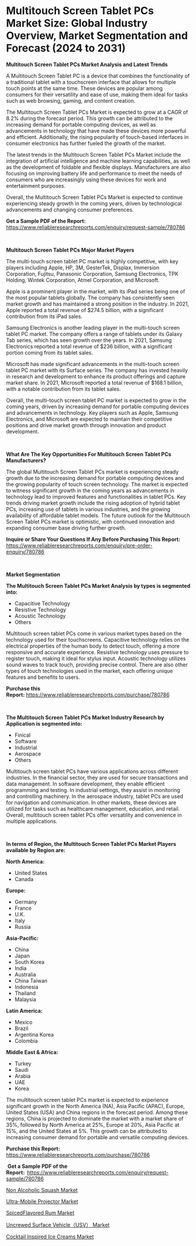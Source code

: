 <p><h1>Multitouch Screen Tablet PCs Market Size: Global Industry Overview, Market Segmentation and Forecast (2024 to 2031)</h1></p><p><strong>Multitouch Screen Tablet PCs Market Analysis and Latest Trends</strong></p>
<p><p>A Multitouch Screen Tablet PC is a device that combines the functionality of a traditional tablet with a touchscreen interface that allows for multiple touch points at the same time. These devices are popular among consumers for their versatility and ease of use, making them ideal for tasks such as web browsing, gaming, and content creation.</p><p>The Multitouch Screen Tablet PCs Market is expected to grow at a CAGR of 8.2% during the forecast period. This growth can be attributed to the increasing demand for portable computing devices, as well as advancements in technology that have made these devices more powerful and efficient. Additionally, the rising popularity of touch-based interfaces in consumer electronics has further fueled the growth of the market.</p><p>The latest trends in the Multitouch Screen Tablet PCs Market include the integration of artificial intelligence and machine learning capabilities, as well as the development of foldable and flexible displays. Manufacturers are also focusing on improving battery life and performance to meet the needs of consumers who are increasingly using these devices for work and entertainment purposes.</p><p>Overall, the Multitouch Screen Tablet PCs Market is expected to continue experiencing steady growth in the coming years, driven by technological advancements and changing consumer preferences.</p></p>
<p><strong>Get a Sample PDF of the Report:&nbsp;</strong> <a href="https://www.reliableresearchreports.com/enquiry/request-sample/780786">https://www.reliableresearchreports.com/enquiry/request-sample/780786</a></p>
<p>&nbsp;</p>
<p><strong>Multitouch Screen Tablet PCs Major Market Players</strong></p>
<p><p>The multi-touch screen tablet PC market is highly competitive, with key players including Apple, HP, 3M, GesterTek, Displax, Immersion Corporation, Fujitsu, Panasonic Corporation, Samsung Electronics, TPK Holding, Wintek Corporation, Atmel Corporation, and Microsoft. </p><p>Apple is a prominent player in the market, with its iPad series being one of the most popular tablets globally. The company has consistently seen market growth and has maintained a strong position in the industry. In 2021, Apple reported a total revenue of $274.5 billion, with a significant contribution from its iPad sales.</p><p>Samsung Electronics is another leading player in the multi-touch screen tablet PC market. The company offers a range of tablets under its Galaxy Tab series, which has seen growth over the years. In 2021, Samsung Electronics reported a total revenue of $236 billion, with a significant portion coming from its tablet sales.</p><p>Microsoft has made significant advancements in the multi-touch screen tablet PC market with its Surface series. The company has invested heavily in research and development to enhance its product offerings and capture market share. In 2021, Microsoft reported a total revenue of $168.1 billion, with a notable contribution from its tablet sales.</p><p>Overall, the multi-touch screen tablet PC market is expected to grow in the coming years, driven by increasing demand for portable computing devices and advancements in technology. Key players such as Apple, Samsung Electronics, and Microsoft are expected to maintain their competitive positions and drive market growth through innovation and product development.</p></p>
<p>&nbsp;</p>
<p><strong>What Are The Key Opportunities For Multitouch Screen Tablet PCs Manufacturers?</strong></p>
<p><p>The global Multitouch Screen Tablet PCs market is experiencing steady growth due to the increasing demand for portable computing devices and the growing popularity of touch screen technology. The market is expected to witness significant growth in the coming years as advancements in technology lead to improved features and functionalities in tablet PCs. Key trends driving market growth include the rising adoption of hybrid tablet PCs, increasing use of tablets in various industries, and the growing availability of affordable tablet models. The future outlook for the Multitouch Screen Tablet PCs market is optimistic, with continued innovation and expanding consumer base driving further growth.</p></p>
<p><strong>Inquire or Share Your Questions If Any Before Purchasing This Report:</strong> <a href="https://www.reliableresearchreports.com/enquiry/pre-order-enquiry/780786">https://www.reliableresearchreports.com/enquiry/pre-order-enquiry/780786</a></p>
<p>&nbsp;</p>
<p><strong>Market Segmentation</strong></p>
<p><strong>The Multitouch Screen Tablet PCs Market Analysis by types is segmented into:</strong></p>
<p><ul><li>Capacitive Technology</li><li>Resistive Technology</li><li>Acoustic Technology</li><li>Others</li></ul></p>
<p><p>Multitouch screen tablet PCs come in various market types based on the technology used for their touchscreens. Capacitive technology relies on the electrical properties of the human body to detect touch, offering a more responsive and accurate experience. Resistive technology uses pressure to register touch, making it ideal for stylus input. Acoustic technology utilizes sound waves to track touch, providing precise control. There are also other types of touch technologies used in the market, each offering unique features and benefits to users.</p></p>
<p><strong>Purchase this Report:&nbsp;</strong><a href="https://www.reliableresearchreports.com/purchase/780786">https://www.reliableresearchreports.com/purchase/780786</a></p>
<p>&nbsp;</p>
<p><strong>The Multitouch Screen Tablet PCs Market Industry Research by Application is segmented into:</strong></p>
<p><ul><li>Finical</li><li>Software</li><li>Industrial</li><li>Aerospace</li><li>Others</li></ul></p>
<p><p>Multitouch screen tablet PCs have various applications across different industries. In the financial sector, they are used for secure transactions and data management. In software development, they enable efficient programming and testing. In industrial settings, they assist in monitoring and controlling machinery. In the aerospace industry, tablet PCs are used for navigation and communication. In other markets, these devices are utilized for tasks such as healthcare management, education, and retail. Overall, multitouch screen tablet PCs offer versatility and convenience in multiple applications.</p></p>
<p>&nbsp;</p>
<p><strong>In terms of Region, the Multitouch Screen Tablet PCs Market Players available by Region are:</strong></p>
<p>
    <p> <strong> North America: </strong>
        <ul>
            <li>United States</li>
            <li>Canada</li>
        </ul>
        </p> 
    <p> <strong> Europe: </strong>
        <ul>
            <li>Germany</li>
            <li>France</li>
            <li>U.K.</li>
            <li>Italy</li>
            <li>Russia</li>
        </ul>
        </p> 
    <p> <strong> Asia-Pacific: </strong>
        <ul>
            <li>China</li>
            <li>Japan</li>
            <li>South Korea</li>
            <li>India</li>
            <li>Australia</li>
            <li>China Taiwan</li>
            <li>Indonesia</li>
            <li>Thailand</li>
            <li>Malaysia</li>
        </ul>
        </p> 
    <p> <strong> Latin America: </strong>
        <ul>
            <li>Mexico</li>
            <li>Brazil</li>
            <li>Argentina Korea</li>
            <li>Colombia</li>
        </ul>
        </p> 
    <p> <strong> Middle East & Africa: </strong>
        <ul>
            <li>Turkey</li>
            <li>Saudi</li>
            <li>Arabia</li>
            <li>UAE</li>
            <li>Korea</li>
        </ul>
    </p>
    </p>
<p><p>The multitouch screen tablet PCs market is expected to experience significant growth in the North America (NA), Asia Pacific (APAC), Europe, United States (USA) and China regions in the forecast period. Among these regions, China is projected to dominate the market with a market share of 35%, followed by North America at 25%, Europe at 20%, Asia Pacific at 15%, and the United States at 5%. This growth can be attributed to increasing consumer demand for portable and versatile computing devices.</p></p>
<p><strong>Purchase this Report: </strong><a href="https://www.reliableresearchreports.com/purchase/780786">https://www.reliableresearchreports.com/purchase/780786</a></p>
<p>&nbsp;<strong>Get a Sample PDF of the Report:&nbsp;&nbsp;</strong><a href="https://www.reliableresearchreports.com/enquiry/request-sample/780786">https://www.reliableresearchreports.com/enquiry/request-sample/780786</a></p>
<p><strong></strong></p>
<p><p><a href="https://medium.com/@gaberaynor54567/non-alcoholic-squash-market-size-market-outlook-and-market-forecast-2024-to-2031-4f69b5af9f28">Non Alcoholic Squash Market</a></p><p><a href="https://github.com/RickHolmes3/Market-Research-Report-List-3/blob/main/ultra-mobile-projector-market.md">Ultra-Mobile Projector Market</a></p><p><a href="https://medium.com/@gaberaynor54567/spicedflavored-rum-market-size-market-outlook-and-market-forecast-2024-to-2031-7bb927c7eb0c">SpicedFlavored Rum Market</a></p><p><a href="https://github.com/Alonsoolds3wq1d81czn8rbol/Market-Research-Report-List-1/blob/main/uncrewed-surface-vehicleusv-market.md">Uncrewed Surface Vehicle（USV） Market</a></p><p><a href="https://medium.com/@gaberaynor54567/cocktail-inspired-ice-creams-market-size-reveals-the-best-marketing-channels-in-global-industry-45d37b5fe4df">Cocktail Inspired Ice Creams Market</a></p></p>